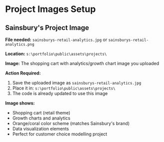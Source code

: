 # Project Images Setup

## Sainsbury's Project Image

**File needed:** `sainsburys-retail-analytics.jpg` or `sainsburys-retail-analytics.png`

**Location:** `s:\portfolio\public\assets\projects\`

**Image:** The shopping cart with analytics/growth chart image you uploaded

**Action Required:**
1. Save the uploaded image as `sainsburys-retail-analytics.jpg`
2. Place it in: `s:\portfolio\public\assets\projects\`
3. The code is already updated to use this image

**Image shows:**
- Shopping cart (retail theme)
- Growth charts and analytics
- Orange/coral color scheme (matches Sainsbury's brand)
- Data visualization elements
- Perfect for customer choice modelling project
